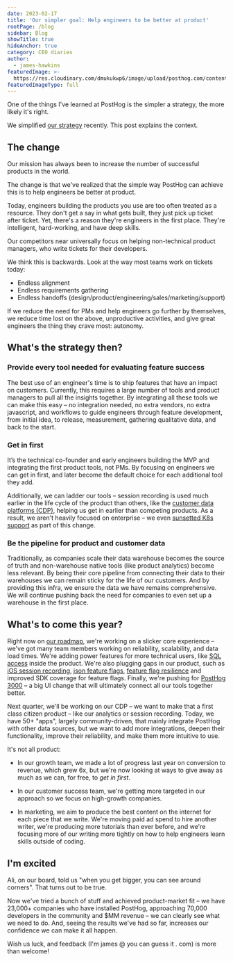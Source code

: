 ```yaml
---
date: 2023-02-17
title: 'Our simpler goal: Help engineers to be better at product'
rootPage: /blog
sidebar: Blog
showTitle: true
hideAnchor: true
category: CEO diaries
author:
  - james-hawkins
featuredImage: >-
  https://res.cloudinary.com/dmukukwp6/image/upload/posthog.com/contents/images/blog/posthog-ceo-diary-blog.png
featuredImageType: full
---
```


One of the things I've learned at PostHog is the simpler a strategy, the more likely it's right.

We simplified [our strategy](../handbook/strategy/overview) recently. This post explains the context.

## The change

Our mission has always been to increase the number of successful products in the world.

The change is that we've realized that the simple way PostHog can achieve this is to help engineers be better at product.

Today, engineers building the products you use are too often treated as a resource. They don't get a say in what gets built, they just pick up ticket after ticket. Yet, there's a reason they're engineers in the first place. They're intelligent, hard-working, and have deep skills.

Our competitors near universally focus on helping non-technical product managers, who write tickets for their developers.

We think this is backwards. Look at the way most teams work on tickets today:

* Endless alignment
* Endless requirements gathering
* Endless handoffs (design/product/engineering/sales/marketing/support)

If we reduce the need for PMs and help engineers go further by themselves, we reduce time lost on the above, unproductive activities, and give great engineers the thing they crave most: autonomy.

## What's the strategy then?

### Provide every tool needed for evaluating feature success

The best use of an engineer's time is to ship features that have an impact on customers. Currently, this requires a large number of tools and product managers to pull all the insights together. By integrating all these tools we can make this easy – no integration needed, no extra vendors, no extra javascript, and workflows to guide engineers through feature development, from initial idea, to release, measurement, gathering qualitative data, and back to the start.

### Get in first

It’s the technical co-founder and early engineers building the MVP and integrating the first product tools, not PMs. By focusing on engineers we can get in first, and later become the default choice for each additional tool they add. 

Additionally, we can ladder our tools – session recording is used much earlier in the life cycle of the product than others, like the [customer data platforms (CDP)](/blog/cdp-vs-data-warehouse), helping us get in earlier than competing products. As a result, we aren't heavily focused on enterprise – we even [sunsetted K8s support](sunsetting-helm-support-posthog) as part of this change.

### Be the pipeline for product and customer data

Traditionally, as companies scale their data warehouse becomes the source of truth and non-warehouse native tools (like product analytics) become less relevant. By being their core pipeline from connecting their data to their warehouses we can remain sticky for the life of our customers. And by providing this infra, we ensure the data we have remains comprehensive. We will continue pushing back the need for companies to even set up a warehouse in the first place.

## What's to come this year?

Right now on [our roadmap](/roadmap), we're working on a slicker core experience –  we've got many team members working on reliability, scalability, and data load times. We're adding power features for more technical users, like [SQL access](https://github.com/PostHog/meta/issues/81) inside the product. We're also plugging gaps in our product, such as [iOS session recording](https://github.com/PostHog/posthog/issues/12344), [json feature flags](https://github.com/PostHog/posthog/pull/13623), [feature flag resilience](https://github.com/PostHog/posthog/issues/13601) and improved SDK coverage for feature flags. Finally, we're pushing for [PostHog 3000](https://github.com/PostHog/posthog/issues/12923) – a big UI change that will ultimately connect all our tools together better.

Next quarter, we'll be working on our CDP – we want to make that a first class citizen product – like our analytics or session recording. Today, we have 50+ "apps", largely community-driven, that mainly integrate PostHog with other data sources, but we want to add more integrations, deepen their functionality, improve their reliability, and make them more intuitive to use.

It's not all product: 

- In our growth team, we made a lot of progress last year on conversion to revenue, which grew 6x, but we're now looking at ways to give away as much as we can, for free, to _get in first_. 

- In our customer success team, we're getting more targeted in our approach so we focus on high-growth companies.

- In marketing, we aim to produce the best content on the internet for each piece that we write. We're moving paid ad spend to hire another writer, we're producing more tutorials than ever before, and we're focusing more of our writing more tightly on how to help engineers learn skills outside of coding.

## I'm excited

Ali, on our board, told us "when you get bigger, you can see around corners". That turns out to be true. 

Now we've tried a bunch of stuff and achieved product-market fit – we have 23,000+ companies who have installed PostHog, approaching 70,000 developers in the community and $MM revenue – we can clearly see what we need to do. And, seeing the results we've had so far, increases our confidence we can make it all happen.

Wish us luck, and feedback (I'm james @ you can guess it . com) is more than welcome!

<NewsletterForm />
